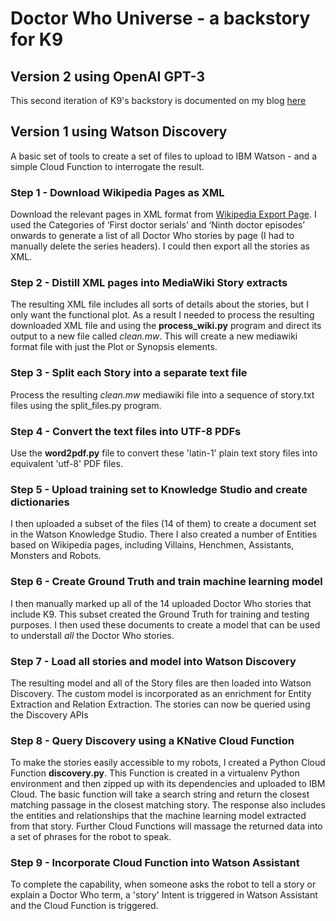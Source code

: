 # Doctor Who Universe - a backstory for K9

## Version 2 using OpenAI GPT-3

This second iteration of K9's backstory is documented on my blog [here](https://k9-build.blogspot.com/2023/03/seven-steps-to-extend-gpt-3s-knowledge.html)

## Version 1 using Watson Discovery

A basic set of tools to create a set of files to upload to IBM Watson - and a simple Cloud Function to interrogate the result.

### Step 1 - Download Wikipedia Pages as XML
Download the relevant pages in XML format from [Wikipedia Export Page](Wikipedia,https://en.wikipedia.org/wiki/Special:Export).  I used the Categories of ‘First doctor serials’ and ‘Ninth doctor episodes’ onwards to generate a list of all Doctor Who stories by page (I had to manually delete the series headers).  I could then export all the stories as XML.

### Step 2 - Distill XML pages into MediaWiki Story extracts
The resulting XML file includes all sorts of details about the stories, but I only want the functional plot. As a result I needed to process the resulting downloaded XML file and using the **process_wiki.py** program and direct its output to a new file called *clean.mw*.  This will create a new mediawiki format file with just the Plot or Synopsis elements.

### Step 3 - Split each Story into a separate text file
Process the resulting *clean.mw* mediawiki file into a sequence of story.txt files using the split_files.py program.

### Step 4 - Convert the text files into UTF-8 PDFs
Use the **word2pdf.py** file to convert these 'latin-1' plain text story files into equivalent 'utf-8' PDF files.

### Step 5 - Upload training set to Knowledge Studio and create dictionaries
I then uploaded a subset of the files (14 of them) to create a document set in the Watson Knowledge Studio.  There I also created a number of Entities based on Wikipedia pages, including Villains, Henchmen, Assistants, Monsters and Robots.

### Step 6 - Create Ground Truth and train machine learning model
I then manually marked up all of the 14 uploaded Doctor Who stories that include K9.  This subset created the Ground Truth for training and testing purposes.  I then used these documents to create a model that can be used to understall *all* the Doctor Who stories.

### Step 7 - Load all stories and model into Watson Discovery
The resulting model and all of the Story files are then loaded into Watson Discovery.  The custom model is incorporated as an enrichment for Entity Extraction and Relation Extraction.  The stories can now be queried using the Discovery APIs

### Step 8 - Query Discovery using a KNative Cloud Function
To make the stories easily accessible to my robots, I created a Python Cloud Function **discovery.py**.
This Function is created in a virtualenv Python environment and then zipped up with its dependencies and uploaded to IBM Cloud.  The basic function will take a search string and return the closest matching passage in the closest matching story.  The response also includes the entities and relationships that the machine learning model extracted from that story.
Further Cloud Functions will massage the returned data into a set of phrases for the robot to speak.

### Step 9 - Incorporate Cloud Function into Watson Assistant
To complete the capability, when someone asks the robot to tell a story or explain a Doctor Who term, a 'story' Intent is triggered in Watson Assistant and the Cloud Function is triggered.
